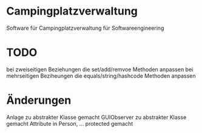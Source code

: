 # Campingplatzverwaltung

Software für Campingplatzverwaltung für Softwareengineering

# TODO

bei zweiseitigen Beziehungen die set/add/remvoe Methoden anpassen
bei mehrseitigen Beziheungen die equals/string/hashcode Methoden anpassen

# Änderungen

Anlage zu abstrakter Klasse gemacht
GUIObserver zu abstrakter Klasse gemacht
Attribute in Person, ... protected gemacht